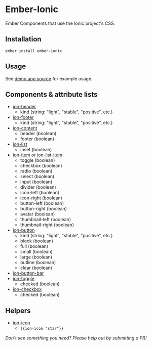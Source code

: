 # Ember-Ionic

Ember Components that use the Ionic project's CSS.

## Installation

`ember install ember-ionic`

## Usage

See [demo app source](https://github.com/ebryn/ember-ionic/blob/master/tests/dummy/app/templates/application.hbs) for example usage.

## Components & attribute lists

* [ion-header](http://ionicframework.com/docs/components/#header)
  * kind (string: "light", "stable", "positive", etc.)
* [ion-footer](http://ionicframework.com/docs/components/#footer)
  * kind (string: "light", "stable", "positive", etc.)
* [ion-content](http://ionicframework.com/docs/components/#content)
  * header (boolean)
  * footer (boolean)
* [ion-list](http://ionicframework.com/docs/components/#list)
  * inset (boolean)
* [ion-item](http://ionicframework.com/docs/components/#list) or [ion-list-item](http://ionicframework.com/docs/components/#list)
  * toggle (boolean)
  * checkbox (boolean)
  * radio (boolean)
  * select (boolean)
  * input (boolean)
  * divider (boolean)
  * icon-left (boolean)
  * icon-right (boolean)
  * button-left (boolean)
  * button-right (boolean)
  * avatar (boolean)
  * thumbnail-left (boolean)
  * thumbnail-right (boolean)
* [ion-button](http://ionicframework.com/docs/components/#buttons)
  * kind (string: "light", "stable", "positive", etc.)
  * block (boolean)
  * full (boolean)
  * small (boolean)
  * large (boolean)
  * outline (boolean)
  * clear (boolean)
* [ion-button-bar](http://ionicframework.com/docs/components/#button-bar)
* [ion-toggle](http://ionicframework.com/docs/components/#toggle)
  * checked (boolean)
* [ion-checkbox](http://ionicframework.com/docs/components/#checkbox)
  * checked (boolean)

## Helpers

* [ion-icon](http://ionicframework.com/docs/components/#icons)
  * `{{ion-icon "star"}}`

_Don't see something you need? Please help out by submitting a PR!_
